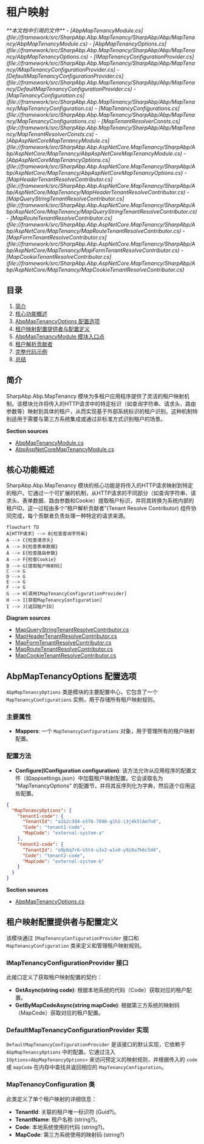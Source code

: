 
# 租户映射

<cite>
**本文档中引用的文件**  
- [AbpMapTenancyModule.cs](file://framework/src/SharpAbp.Abp.MapTenancy/SharpAbp/Abp/MapTenancy/AbpMapTenancyModule.cs)
- [AbpMapTenancyOptions.cs](file://framework/src/SharpAbp.Abp.MapTenancy/SharpAbp/Abp/MapTenancy/AbpMapTenancyOptions.cs)
- [IMapTenancyConfigurationProvider.cs](file://framework/src/SharpAbp.Abp.MapTenancy/SharpAbp/Abp/MapTenancy/IMapTenancyConfigurationProvider.cs)
- [DefaultMapTenancyConfigurationProvider.cs](file://framework/src/SharpAbp.Abp.MapTenancy/SharpAbp/Abp/MapTenancy/DefaultMapTenancyConfigurationProvider.cs)
- [MapTenancyConfiguration.cs](file://framework/src/SharpAbp.Abp.MapTenancy/SharpAbp/Abp/MapTenancy/MapTenancyConfiguration.cs)
- [MapTenancyConfigurations.cs](file://framework/src/SharpAbp.Abp.MapTenancy/SharpAbp/Abp/MapTenancy/MapTenancyConfigurations.cs)
- [MapTenantResolverConsts.cs](file://framework/src/SharpAbp.Abp.MapTenancy/SharpAbp/Abp/MapTenancy/MapTenantResolverConsts.cs)
- [AbpAspNetCoreMapTenancyModule.cs](file://framework/src/SharpAbp.Abp.AspNetCore.MapTenancy/SharpAbp/Abp/AspNetCore/MapTenancy/AbpAspNetCoreMapTenancyModule.cs)
- [AbpAspNetCoreMapTenancyOptions.cs](file://framework/src/SharpAbp.Abp.AspNetCore.MapTenancy/SharpAbp/Abp/AspNetCore/MapTenancy/AbpAspNetCoreMapTenancyOptions.cs)
- [MapHeaderTenantResolveContributor.cs](file://framework/src/SharpAbp.Abp.AspNetCore.MapTenancy/SharpAbp/Abp/AspNetCore/MapTenancy/MapHeaderTenantResolveContributor.cs)
- [MapQueryStringTenantResolveContributor.cs](file://framework/src/SharpAbp.Abp.AspNetCore.MapTenancy/SharpAbp/Abp/AspNetCore/MapTenancy/MapQueryStringTenantResolveContributor.cs)
- [MapRouteTenantResolveContributor.cs](file://framework/src/SharpAbp.Abp.AspNetCore.MapTenancy/SharpAbp/Abp/AspNetCore/MapTenancy/MapRouteTenantResolveContributor.cs)
- [MapFormTenantResolveContributor.cs](file://framework/src/SharpAbp.Abp.AspNetCore.MapTenancy/SharpAbp/Abp/AspNetCore/MapTenancy/MapFormTenantResolveContributor.cs)
- [MapCookieTenantResolveContributor.cs](file://framework/src/SharpAbp.Abp.AspNetCore.MapTenancy/SharpAbp/Abp/AspNetCore/MapTenancy/MapCookieTenantResolveContributor.cs)
</cite>

## 目录
1. [简介](#简介)
2. [核心功能概述](#核心功能概述)
3. [AbpMapTenancyOptions 配置选项](#abpmaptenancyoptions-配置选项)
4. [租户映射配置提供者与配置定义](#租户映射配置提供者与配置定义)
5. [AbpMapTenancyModule 模块入口点](#abpmaptenancymodule-模块入口点)
6. [租户解析贡献者](#租户解析贡献者)
7. [完整代码示例](#完整代码示例)
8. [总结](#总结)

## 简介
SharpAbp.Abp.MapTenancy 模块为多租户应用程序提供了灵活的租户映射机制。该模块允许将传入的HTTP请求中的特定标识（如查询字符串、请求头、路由参数等）映射到具体的租户，从而实现基于外部系统标识的租户识别。这种机制特别适用于需要与第三方系统集成或通过非标准方式识别租户的场景。

**Section sources**
- [AbpMapTenancyModule.cs](file://framework/src/SharpAbp.Abp.MapTenancy/SharpAbp/Abp/MapTenancy/AbpMapTenancyModule.cs#L1-L25)
- [AbpAspNetCoreMapTenancyModule.cs](file://framework/src/SharpAbp.Abp.AspNetCore.MapTenancy/SharpAbp/Abp/AspNetCore/MapTenancy/AbpAspNetCoreMapTenancyModule.cs#L1-L34)

## 核心功能概述
SharpAbp.Abp.MapTenancy 模块的核心功能是将传入的HTTP请求映射到特定的租户。它通过一个可扩展的机制，从HTTP请求的不同部分（如查询字符串、请求头、表单数据、路由参数和Cookie）提取租户标识，并将其转换为系统内部的租户ID。这一过程由多个“租户解析贡献者”(Tenant Resolve Contributor) 组件协同完成，每个贡献者负责处理一种特定的请求来源。

```mermaid
flowchart TD
A[HTTP请求] --> B{检查查询字符串}
A --> C{检查请求头}
A --> D{检查表单数据}
A --> E{检查路由参数}
A --> F{检查Cookie}
B --> G[提取租户映射码]
C --> G
D --> G
E --> G
F --> G
G --> H[调用IMapTenancyConfigurationProvider]
H --> I[获取MapTenancyConfiguration]
I --> J[返回租户ID]
```

**Diagram sources**
- [MapQueryStringTenantResolveContributor.cs](file://framework/src/SharpAbp.Abp.AspNetCore.MapTenancy/SharpAbp/Abp/AspNetCore/MapTenancy/MapQueryStringTenantResolveContributor.cs)
- [MapHeaderTenantResolveContributor.cs](file://framework/src/SharpAbp.Abp.AspNetCore.MapTenancy/SharpAbp/Abp/AspNetCore/MapTenancy/MapHeaderTenantResolveContributor.cs)
- [MapFormTenantResolveContributor.cs](file://framework/src/SharpAbp.Abp.AspNetCore.MapTenancy/SharpAbp/Abp/AspNetCore/MapTenancy/MapFormTenantResolveContributor.cs)
- [MapRouteTenantResolveContributor.cs](file://framework/src/SharpAbp.Abp.AspNetCore.MapTenancy/SharpAbp/Abp/AspNetCore/MapTenancy/MapRouteTenantResolveContributor.cs)
- [MapCookieTenantResolveContributor.cs](file://framework/src/SharpAbp.Abp.AspNetCore.MapTenancy/SharpAbp/Abp/AspNetCore/MapTenancy/MapCookieTenantResolveContributor.cs)

## AbpMapTenancyOptions 配置选项
`AbpMapTenancyOptions` 类是模块的主要配置中心，它包含了一个 `MapTenancyConfigurations` 实例，用于存储所有租户映射规则。

### 主要属性
- **Mappers**: 一个 `MapTenancyConfigurations` 对象，用于管理所有的租户映射配置。

### 配置方法
- **Configure(IConfiguration configuration)**: 该方法允许从应用程序的配置文件（如appsettings.json）中加载租户映射配置。它会读取名为 "MapTenancyOptions" 的配置节，并将其反序列化为字典，然后逐个应用这些配置。

```json
{
  "MapTenancyOptions": {
    "tenant1-code": {
      "TenantId": "a1b2c3d4-e5f6-7890-g1h2-i3j4k5l6m7n8",
      "Code": "tenant1-code",
      "MapCode": "external-system-a"
    },
    "tenant2-code": {
      "TenantId": "o9p8q7r6-s5t4-u3v2-w1x0-y9z8a7b6c5d4",
      "Code": "tenant2-code",
      "MapCode": "external-system-b"
    }
  }
}
```

**Section sources**
- [AbpMapTenancyOptions.cs](file://framework/src/SharpAbp.Abp.MapTenancy/SharpAbp/Abp/MapTenancy/AbpMapTenancyOptions.cs#L1-L37)

## 租户映射配置提供者与配置定义
该模块通过 `IMapTenancyConfigurationProvider` 接口和 `MapTenancyConfiguration` 类来定义和管理租户映射规则。

### IMapTenancyConfigurationProvider 接口
此接口定义了获取租户映射配置的契约：
- **GetAsync(string code)**: 根据本地系统的代码（Code）获取对应的租户配置。
- **GetByMapCodeAsync(string mapCode)**: 根据第三方系统的映射码（MapCode）获取对应的租户配置。

### DefaultMapTenancyConfigurationProvider 实现
`DefaultMapTenancyConfigurationProvider` 是该接口的默认实现，它依赖于 `AbpMapTenancyOptions` 中的配置。它通过注入 `IOptions<AbpMapTenancyOptions>` 来访问预定义的映射规则，并根据传入的 `code` 或 `mapCode` 在内存中查找并返回相应的 `MapTenancyConfiguration`。

### MapTenancyConfiguration 类
此类定义了单个租户映射的详细信息：
- **TenantId**: 关联的租户唯一标识符 (Guid?)。
- **TenantName**: 租户名称 (string?)。
- **Code**: 本地系统使用的代码 (string?)。
- **MapCode**: 第三方系统使用的映射码 (string?)